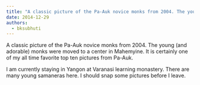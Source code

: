 ```yaml
---
title: "A classic picture of the Pa-Auk novice monks from 2004. The young (and adorable) monks were moved to..."
date: 2014-12-29
authors: 
  - bksubhuti
---
```


A classic picture of the Pa-Auk novice monks from 2004. The young (and adorable) monks were moved to a center in Mahemyine. It is certainly one of my all time favorite top ten pictures from Pa-Auk.  
  
I am currently staying in Yangon at Varanasi learning monastery. There are many young samaneras here. I should snap some pictures before I leave.  
﻿



